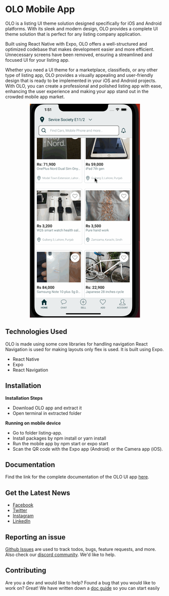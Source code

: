 # OLO Mobile App

OLO is a listing UI theme solution designed specifically for iOS and Android platforms. With its sleek and modern design, OLO provides a complete UI theme solution that is perfect for any listing company application.

Built using React Native with Expo, OLO offers a well-structured and optimized codebase that makes development easier and more efficient. Unnecessary screens have been removed, ensuring a streamlined and focused UI for your listing app.

Whether you need a UI theme for a marketplace, classifieds, or any other type of listing app, OLO provides a visually appealing and user-friendly design that is ready to be implemented in your iOS and Android projects. With OLO, you can create a professional and polished listing app with ease, enhancing the user experience and making your app stand out in the crowded mobile app market.

<p align="center">
  <img src="listing-app/contributingGuides/iphone.gif">
</p>

## Technologies Used

OLO is made using some core libraries for handling navigation React Navigation is used for making layouts only flex is used. It is built using Expo.

- React Native
- Expo
- React Navigation

## Installation

**Installation Steps**

- Download OLO app and extract it
- Open terminal in extracted folder

**Running on mobile device**

- Go to folder listing-app.
- Install packages by npm install or yarn install
- Run the mobile app by npm start or expo start
- Scan the QR code with the Expo app (Android) or the Camera app (iOS).

## Documentation

Find the link for the complete documentation of the OLO UI app [here](https://listing-nb.gitbook.io/olo/).

## Get the Latest News

- [Facebook](https://www.facebook.com/ninjascodeofficial)
- [Twitter](https://twitter.com/ninjascode1)
- [Instagram](https://www.instagram.com/ninjascodeofficial/)
- [LinkedIn](https://www.linkedin.com/company/14512538)

## Reporting an issue

[Github Issues](https://github.com/Ninjas-Code-official/rn-olxclone/issues) are used to track todos, bugs, feature requests, and more.
Also check our [discord community](https://discord.gg/ef6PT6ZH). We'd like to help.

## Contributing

Are you a dev and would like to help? Found a bug that you would like to work on? Great! We have written down a [doc guide](https://listing-nb.gitbook.io/olo/) so you can start easily
